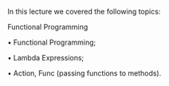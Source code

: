 In this lecture we covered the following topics:

Functional Programming

• Functional Programming;

• Lambda Expressions;

• Action, Func (passing functions to methods).